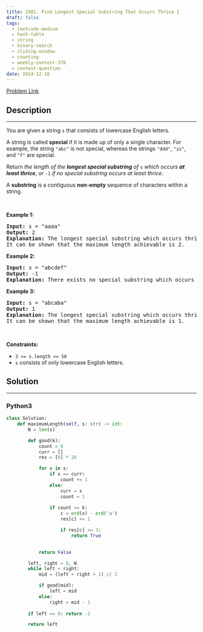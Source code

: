 ```yaml
---
title: 2981. Find Longest Special Substring That Occurs Thrice I
draft: false
tags: 
  - leetcode-medium
  - hash-table
  - string
  - binary-search
  - sliding-window
  - counting
  - weekly-contest-378
  - contest-question
date: 2024-12-10
---
```


[Problem Link](https://leetcode.com/problems/find-longest-special-substring-that-occurs-thrice-i/)

## Description

---
<p>You are given a string <code>s</code> that consists of lowercase English letters.</p>

<p>A string is called <strong>special</strong> if it is made up of only a single character. For example, the string <code>&quot;abc&quot;</code> is not special, whereas the strings <code>&quot;ddd&quot;</code>, <code>&quot;zz&quot;</code>, and <code>&quot;f&quot;</code> are special.</p>

<p>Return <em>the length of the <strong>longest special substring</strong> of </em><code>s</code> <em>which occurs <strong>at least thrice</strong></em>, <em>or </em><code>-1</code><em> if no special substring occurs at least thrice</em>.</p>

<p>A <strong>substring</strong> is a contiguous <strong>non-empty</strong> sequence of characters within a string.</p>

<p>&nbsp;</p>
<p><strong class="example">Example 1:</strong></p>

<pre>
<strong>Input:</strong> s = &quot;aaaa&quot;
<strong>Output:</strong> 2
<strong>Explanation:</strong> The longest special substring which occurs thrice is &quot;aa&quot;: substrings &quot;<u><strong>aa</strong></u>aa&quot;, &quot;a<u><strong>aa</strong></u>a&quot;, and &quot;aa<u><strong>aa</strong></u>&quot;.
It can be shown that the maximum length achievable is 2.
</pre>

<p><strong class="example">Example 2:</strong></p>

<pre>
<strong>Input:</strong> s = &quot;abcdef&quot;
<strong>Output:</strong> -1
<strong>Explanation:</strong> There exists no special substring which occurs at least thrice. Hence return -1.
</pre>

<p><strong class="example">Example 3:</strong></p>

<pre>
<strong>Input:</strong> s = &quot;abcaba&quot;
<strong>Output:</strong> 1
<strong>Explanation:</strong> The longest special substring which occurs thrice is &quot;a&quot;: substrings &quot;<u><strong>a</strong></u>bcaba&quot;, &quot;abc<u><strong>a</strong></u>ba&quot;, and &quot;abcab<u><strong>a</strong></u>&quot;.
It can be shown that the maximum length achievable is 1.
</pre>

<p>&nbsp;</p>
<p><strong>Constraints:</strong></p>

<ul>
	<li><code>3 &lt;= s.length &lt;= 50</code></li>
	<li><code>s</code> consists of only lowercase English letters.</li>
</ul>


## Solution

---
### Python3
``` py title='find-longest-special-substring-that-occurs-thrice-i'
class Solution:
    def maximumLength(self, s: str) -> int:
        N = len(s)

        def good(k):
            count = 0
            curr = []
            res = [0] * 26

            for x in s:
                if x == curr:
                    count += 1
                else:
                    curr = x
                    count = 1
                
                if count >= k:
                    c = ord(x) - ord('a')
                    res[c] += 1

                    if res[c] >= 3:
                        return True

            
            return False

        left, right = 0, N
        while left < right:
            mid = (left + right + 1) // 2

            if good(mid):
                left = mid
            else:
                right = mid - 1
        
        if left == 0: return -1

        return left
```

